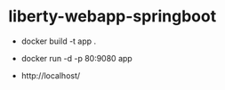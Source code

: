 # liberty-webapp-springboot

- docker build -t app .

- docker run -d -p 80:9080 app

- http://localhost/
